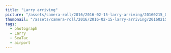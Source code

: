 ```yaml
---
title: "Larry arriving"
picture: "/assets/camera-roll/2016/2016-02-15-larry-arriving/20160215_005920401_iOS.jpg"
thumbnail: "/assets/camera-roll/2016/2016-02-15-larry-arriving/20160215_005920401_iOS-thumbnail.jpg"
tags:
  - photograph
  - Larry
  - SeaTac
  - airport
---
```

